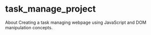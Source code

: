 # task_manage_project
About Creating a task managing webpage using JavaScript and DOM manipulation concepts.
